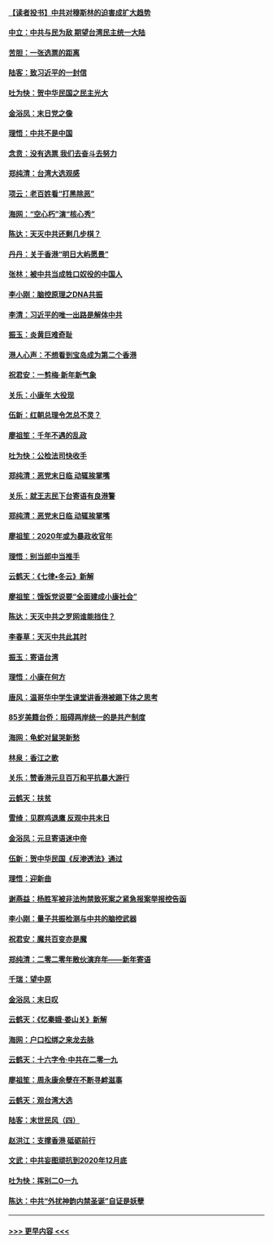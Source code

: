 #### [【读者投书】中共对穆斯林的迫害成扩大趋势](../pages/nsc993/n11791371.md?t=01142222) 
#### [中立：中共与民为敌 期望台湾民主统一大陆](../pages/nsc993/n11790392.md?t=01142222) 
#### [苦胆：一张选票的距离](../pages/nsc993/n11788914.md?t=01142222) 
#### [陆客：致习近平的一封信](../pages/nsc993/n11788867.md?t=01142222) 
#### [吐为快：贺中华民国之民主光大](../pages/nsc993/n11788618.md?t=01142222) 
#### [金浴凤：末日党之像](../pages/nsc993/n11787475.md?t=01142222) 
#### [理悟：中共不是中国](../pages/nsc993/n11787463.md?t=01142222) 
#### [念贲：没有选票  我们去奋斗去努力](../pages/nsc993/n11787398.md?t=01142222) 
#### [郑纯清：台湾大选观感](../pages/nsc993/n11786210.md?t=01142222) 
#### [项云：老百姓看“打黑除恶”](../pages/nsc993/n11785398.md?t=01142222) 
#### [海网：“空心朽”演“核心秀”](../pages/nsc993/n11783874.md?t=01142222) 
#### [陈达：天灭中共还剩几步棋？](../pages/nsc993/n11783719.md?t=01142222) 
#### [丹丹：关于香港“明日大屿愿景”](../pages/nsc993/n11783273.md?t=01142222) 
#### [张林：被中共当成牲口奴役的中国人](../pages/nsc993/n11782397.md?t=01142222) 
#### [李小刚：脑控原理之DNA共振](../pages/nsc993/n11780962.md?t=01142222) 
#### [李清：习近平的唯一出路是解体中共](../pages/nsc993/n11780866.md?t=01142222) 
#### [振玉：炎黄巨难奇耻](../pages/nsc993/n11779632.md?t=01142222) 
#### [港人心声：不想看到宝岛成为第二个香港](../pages/nsc993/n11778817.md?t=01142222) 
#### [祝君安：一剪梅‧新年新气象](../pages/nsc993/n11776340.md?t=01142222) 
#### [关乐：小康年 大役现](../pages/nsc993/n11774213.md?t=01142222) 
#### [伍新：红朝总理令怎总不灵？](../pages/nsc993/n11770813.md?t=01142222) 
#### [廖祖笙：千年不遇的乱政](../pages/nsc993/n11770373.md?t=01142222) 
#### [吐为快：公检法司快收手](../pages/nsc993/n11770359.md?t=01142222) 
#### [郑纯清：恶党末日临 动辄挨掌嘴](../pages/nsc993/n11769912.md?t=01142222) 
#### [关乐：就王志民下台寄语有良港警](../pages/nsc993/n11769903.md?t=01142222) 
#### [郑纯清：恶党末日临 动辄挨掌嘴](../pages/nsc993/n11769356.md?t=01142222) 
#### [廖祖笙：2020年或为暴政收官年](../pages/nsc993/n11768216.md?t=01142222) 
#### [理悟：别当郎中当推手](../pages/nsc993/n11768243.md?t=01142222) 
#### [云鹤天：《七律▪冬云》新解](../pages/nsc993/n11768204.md?t=01142222) 
#### [廖祖笙：饿饭党说要“全面建成小康社会”](../pages/nsc993/n11767482.md?t=01142222) 
#### [陈达：天灭中共之罗网谁能挡住？](../pages/nsc993/n11767465.md?t=01142222) 
#### [李春草：天灭中共此其时](../pages/nsc993/n11767452.md?t=01142222) 
#### [振玉：寄语台湾](../pages/nsc993/n11767432.md?t=01142222) 
#### [理悟：小康在何方](../pages/nsc993/n11767394.md?t=01142222) 
#### [唐风：温哥华中学生课堂讲香港被踢下体之思考](../pages/nsc993/n11766848.md?t=01142222) 
#### [85岁美籍台侨：阻碍两岸统一的是共产制度](../pages/nsc993/n11765043.md?t=01142222) 
#### [海网：龟蛇对鼠哭新愁](../pages/nsc993/n11764895.md?t=01142222) 
#### [林泉：香江之歌](../pages/nsc993/n11764415.md?t=01142222) 
#### [关乐：赞香港元旦百万和平抗暴大游行](../pages/nsc993/n11764382.md?t=01142222) 
#### [云鹤天：扶贫](../pages/nsc993/n11764245.md?t=01142222) 
#### [雪绮：见群鸡退鹰  反观中共末日](../pages/nsc993/n11762112.md?t=01142222) 
#### [金浴凤：元旦寄语迷中帝](../pages/nsc993/n11761788.md?t=01142222) 
#### [伍新：贺中华民国《反渗透法》通过](../pages/nsc993/n11761994.md?t=01142222) 
#### [理悟：迎新曲](../pages/nsc993/n11761152.md?t=01142222) 
#### [谢燕益：杨胜军被非法拘禁致死案之紧急报案举报控告函](../pages/nsc993/n11756134.md?t=01142222) 
#### [李小刚：量子共振检测与中共的脑控武器](../pages/nsc993/n11754518.md?t=01142222) 
#### [祝君安：魔共百变亦是魔](../pages/nsc993/n11754469.md?t=01142222) 
#### [郑纯清：二零二零年散伙演弃年——新年寄语](../pages/nsc993/n11754195.md?t=01142222) 
#### [千瑞：望中原](../pages/nsc993/n11754159.md?t=01142222) 
#### [金浴凤：末日叹](../pages/nsc993/n11752359.md?t=01142222) 
#### [云鹤天：《忆秦娥‧娄山关》新解](../pages/nsc993/n11752348.md?t=01142222) 
#### [海网：户口松绑之来龙去脉](../pages/nsc993/n11752328.md?t=01142222) 
#### [云鹤天：十六字令‧中共在二零一九](../pages/nsc993/n11752305.md?t=01142222) 
#### [廖祖笙：周永康余孽在不断寻衅滋事](../pages/nsc993/n11751013.md?t=01142222) 
#### [云鹤天：观台湾大选](../pages/nsc993/n11751007.md?t=01142222) 
#### [陆客：末世民风（四）](../pages/nsc993/n11749203.md?t=01142222) 
#### [赵洪江：支撑香港 砥砺前行](../pages/nsc993/n11748482.md?t=01142222) 
#### [文武：中共妄图顽抗到2020年12月底](../pages/nsc993/n11748446.md?t=01142222) 
#### [吐为快：挥别二O一九](../pages/nsc993/n11748411.md?t=01142222) 
#### [陈达：中共“外扰神韵内禁圣诞”自证是妖孽](../pages/nsc993/n11748226.md?t=01142222) 

----
#### [ >>> 更早内容 <<< ](../indexes/nsc993-earlier.md)
